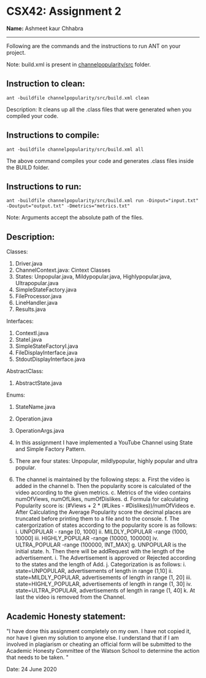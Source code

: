 # CSX42: Assignment 2
**Name:** Ashmeet kaur Chhabra

-----------------------------------------------------------------------

Following are the commands and the instructions to run ANT on your project.


Note: build.xml is present in [channelpopularity/src](./channelpopularity/src/) folder.

## Instruction to clean:

```commandline
ant -buildfile channelpopularity/src/build.xml clean
```

Description: It cleans up all the .class files that were generated when you
compiled your code.

## Instructions to compile:

```commandline
ant -buildfile channelpopularity/src/build.xml all
```
The above command compiles your code and generates .class files inside the BUILD folder.

## Instructions to run:

```commandline
ant -buildfile channelpopularity/src/build.xml run -Dinput="input.txt" -Doutput="output.txt" -Dmetrics="metrics.txt"
```
Note: Arguments accept the absolute path of the files.


## Description:

Classes: 
1. Driver.java
2. ChannelContext.java: Cintext Classes
3. States: Unpopular.java, Mildypopular.java, Highlypopular.java, Ultrapopular.java
4. SimpleStateFactory.java
5. FileProcessor.java
6. LineHandler.java
7. Results.java

Interfaces:
1. ContextI.java
2. StateI.java
3. SimpleStateFactoryI.java
4. FileDisplayInterface.java
5. StdoutDisplayInterface.java

AbstractClass:
1. AbstractState.java

Enums:
1. StateName.java
2. Operation.java
3. OperationArgs.java


1. In this assignment I have implemented a YouTube Channel using State and Simple Factory Pattern. 
2. There are four states: Unpopular, mildlypopular, highly popular and ultra popular.
3. The channel is maintained by the following steps:
	a. First the video is added in the channel
	b. Then the popularity score is calculated of the video according to the given metrics.
	c. Metrics of the video contains numOfViews, numOfLikes, numOfDislikes.
	d. Formula for calculating Popularity score is: (#Views + 2 * (#Likes - #Dislikes))/numOfVideos
	e. After Calculating the Average Popularity score the decimal places are truncated before printing   them to a file and to the console.
	f. The catergorization of states according to the popularity score is as follows:
		i. UNPOPULAR - range [0, 1000]
		ii. MILDLY_POPULAR -range (1000, 10000]
		iii. HIGHLY_POPULAR -range (10000, 100000]
		iv. ULTRA_POPULAR -range (100000, INT_MAX]
	g. UNPOPULAR is the initial state.
	h. Then there will be addRequest with the length of the advertisement.
	i. The Advertisement is approved or Rejected according to the states and the length of Add.
	j. Categorization is as follows:
		i. state=UNPOPULAR, advertisements of length in range (1,10]
		ii. state=MILDLY_POPULAR, advertisements of length in range (1, 20]
		iii. state=HIGHLY_POPULAR, advertisements of length in range (1, 30]
		iv. state=ULTRA_POPULAR, advertisements of length in range (1, 40]
	k. At last the video is removed from the Channel.
	

## Academic Honesty statement:

"I have done this assignment completely on my own. I have not copied
it, nor have I given my solution to anyone else. I understand that if
I am involved in plagiarism or cheating an official form will be
submitted to the Academic Honesty Committee of the Watson School to
determine the action that needs to be taken. "

Date: 24 June 2020


